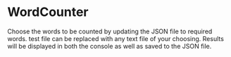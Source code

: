 # WordCounter
Choose the words to be counted by updating the JSON file to required words. test file can be replaced with any text file of your choosing. Results will be displayed in both the console as well as saved to the JSON file.

